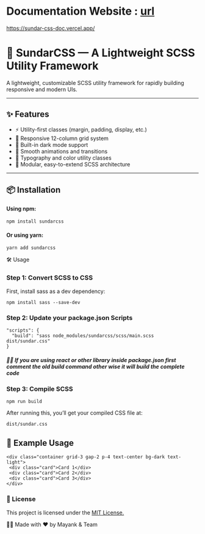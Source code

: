 # Documentation Website : [url](https://sundar-css-doc.vercel.app/)
https://sundar-css-doc.vercel.app/
# 🚀 SundarCSS — A Lightweight SCSS Utility Framework

A lightweight, customizable SCSS utility framework for rapidly building responsive and modern UIs.

---

## ✨ Features

- ⚡ Utility-first classes (margin, padding, display, etc.)
- 📱 Responsive 12-column grid system
- 🌙 Built-in dark mode support
- 🎯 Smooth animations and transitions
- 🎨 Typography and color utility classes
- 🧱 Modular, easy-to-extend SCSS architecture

---

## 📦 Installation

#### Using npm:

``` 
npm install sundarcss
```
#### Or using yarn:
 
 ```
yarn add sundarcss
```

🛠️ Usage
### Step 1: Convert SCSS to CSS
First, install sass as a dev dependency:
 ```
npm install sass --save-dev 
```
### Step 2: Update your package.json Scripts
 
```
"scripts": {
  "build": "sass node_modules/sundarcss/scss/main.scss dist/sundar.css"
}
```
##### 🔴🔴 If you are using react or other library inside package.json first comment the old build command other wise it will build the complete code 

### Step 3: Compile SCSS

 ```
npm run build
```
After running this, you’ll get your compiled CSS file at:

 ```
dist/sundar.css
```
## 🧪 Example Usage
 ```
<div class="container grid-3 gap-2 p-4 text-center bg-dark text-light">
  <div class="card">Card 1</div>
  <div class="card">Card 2</div>
  <div class="card">Card 3</div>
</div>
```
### 📄 License
This project is licensed under the [MIT License.]()

🧑‍💻 Made with ❤️ by Mayank & Team

 
